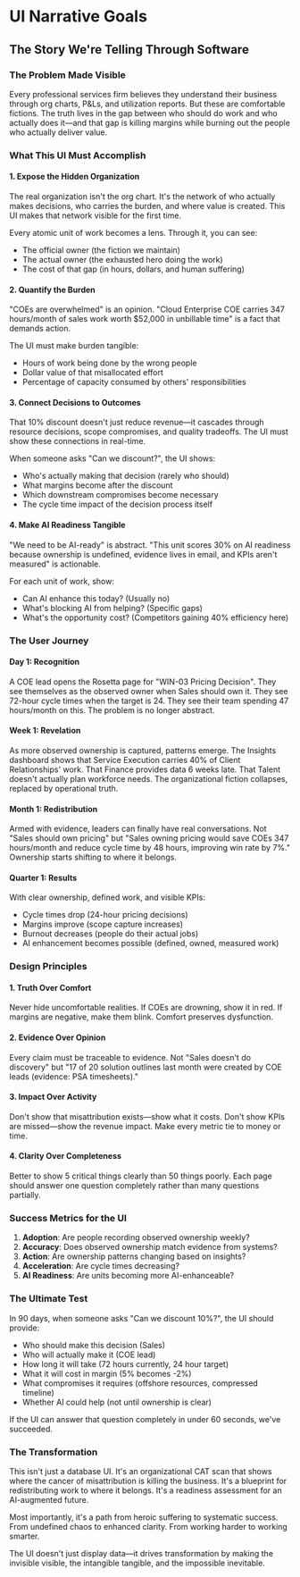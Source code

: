 # UI Narrative Goals

## The Story We're Telling Through Software

### The Problem Made Visible

Every professional services firm believes they understand their business through org charts, P&Ls, and utilization reports. But these are comfortable fictions. The truth lives in the gap between who should do work and who actually does it—and that gap is killing margins while burning out the people who actually deliver value.

### What This UI Must Accomplish

#### 1. **Expose the Hidden Organization**

The real organization isn't the org chart. It's the network of who actually makes decisions, who carries the burden, and where value is created. This UI makes that network visible for the first time.

Every atomic unit of work becomes a lens. Through it, you can see:

- The official owner (the fiction we maintain)
- The actual owner (the exhausted hero doing the work)
- The cost of that gap (in hours, dollars, and human suffering)

#### 2. **Quantify the Burden**

"COEs are overwhelmed" is an opinion. "Cloud Enterprise COE carries 347 hours/month of sales work worth $52,000 in unbillable time" is a fact that demands action.

The UI must make burden tangible:

- Hours of work being done by the wrong people
- Dollar value of that misallocated effort
- Percentage of capacity consumed by others' responsibilities

#### 3. **Connect Decisions to Outcomes**

That 10% discount doesn't just reduce revenue—it cascades through resource decisions, scope compromises, and quality tradeoffs. The UI must show these connections in real-time.

When someone asks "Can we discount?", the UI shows:

- Who's actually making that decision (rarely who should)
- What margins become after the discount
- Which downstream compromises become necessary
- The cycle time impact of the decision process itself

#### 4. **Make AI Readiness Tangible**

"We need to be AI-ready" is abstract. "This unit scores 30% on AI readiness because ownership is undefined, evidence lives in email, and KPIs aren't measured" is actionable.

For each unit of work, show:

- Can AI enhance this today? (Usually no)
- What's blocking AI from helping? (Specific gaps)
- What's the opportunity cost? (Competitors gaining 40% efficiency here)

### The User Journey

#### Day 1: Recognition

A COE lead opens the Rosetta page for "WIN-03 Pricing Decision". They see themselves as the observed owner when Sales should own it. They see 72-hour cycle times when the target is 24. They see their team spending 47 hours/month on this. The problem is no longer abstract.

#### Week 1: Revelation

As more observed ownership is captured, patterns emerge. The Insights dashboard shows that Service Execution carries 40% of Client Relationships' work. That Finance provides data 6 weeks late. That Talent doesn't actually plan workforce needs. The organizational fiction collapses, replaced by operational truth.

#### Month 1: Redistribution

Armed with evidence, leaders can finally have real conversations. Not "Sales should own pricing" but "Sales owning pricing would save COEs 347 hours/month and reduce cycle time by 48 hours, improving win rate by 7%." Ownership starts shifting to where it belongs.

#### Quarter 1: Results

With clear ownership, defined work, and visible KPIs:

- Cycle times drop (24-hour pricing decisions)
- Margins improve (scope capture increases)
- Burnout decreases (people do their actual jobs)
- AI enhancement becomes possible (defined, owned, measured work)

### Design Principles

#### 1. **Truth Over Comfort**

Never hide uncomfortable realities. If COEs are drowning, show it in red. If margins are negative, make them blink. Comfort preserves dysfunction.

#### 2. **Evidence Over Opinion**

Every claim must be traceable to evidence. Not "Sales doesn't do discovery" but "17 of 20 solution outlines last month were created by COE leads (evidence: PSA timesheets)."

#### 3. **Impact Over Activity**

Don't show that misattribution exists—show what it costs. Don't show KPIs are missed—show the revenue impact. Make every metric tie to money or time.

#### 4. **Clarity Over Completeness**

Better to show 5 critical things clearly than 50 things poorly. Each page should answer one question completely rather than many questions partially.

### Success Metrics for the UI

1. **Adoption**: Are people recording observed ownership weekly?
2. **Accuracy**: Does observed ownership match evidence from systems?
3. **Action**: Are ownership patterns changing based on insights?
4. **Acceleration**: Are cycle times decreasing?
5. **AI Readiness**: Are units becoming more AI-enhanceable?

### The Ultimate Test

In 90 days, when someone asks "Can we discount 10%?", the UI should provide:

- Who should make this decision (Sales)
- Who will actually make it (COE lead)
- How long it will take (72 hours currently, 24 hour target)
- What it will cost in margin (5% becomes -2%)
- What compromises it requires (offshore resources, compressed timeline)
- Whether AI could help (not until ownership is clear)

If the UI can answer that question completely in under 60 seconds, we've succeeded.

### The Transformation

This isn't just a database UI. It's an organizational CAT scan that shows where the cancer of misattribution is killing the business. It's a blueprint for redistributing work to where it belongs. It's a readiness assessment for an AI-augmented future.

Most importantly, it's a path from heroic suffering to systematic success. From undefined chaos to enhanced clarity. From working harder to working smarter.

The UI doesn't just display data—it drives transformation by making the invisible visible, the intangible tangible, and the impossible inevitable.